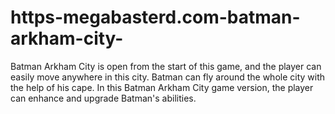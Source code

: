 # https-megabasterd.com-batman-arkham-city-
Batman Arkham City is open from the start of this game, and the player can easily move anywhere in this city. Batman can fly around the whole city with the help of his cape. In this Batman Arkham City game version, the player can enhance and upgrade Batman's abilities.
